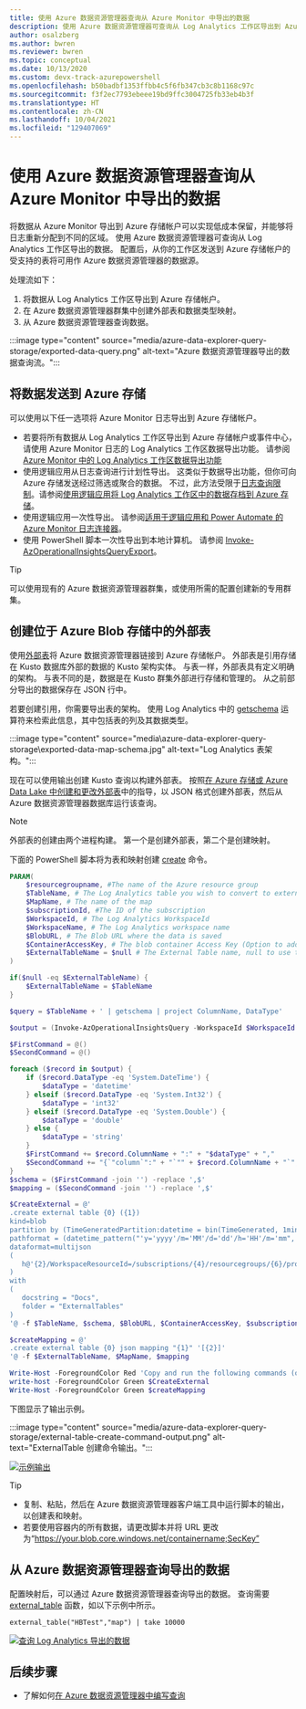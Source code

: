 ```yaml
---
title: 使用 Azure 数据资源管理器查询从 Azure Monitor 中导出的数据
description: 使用 Azure 数据资源管理器可查询从 Log Analytics 工作区导出到 Azure 存储帐户的数据。
author: osalzberg
ms.author: bwren
ms.reviewer: bwren
ms.topic: conceptual
ms.date: 10/13/2020
ms.custom: devx-track-azurepowershell
ms.openlocfilehash: b50badbf1353ffbb4c5f6fb347cb3c8b1168c97c
ms.sourcegitcommit: f3f2ec7793ebeee19bd9ffc3004725fb33eb4b3f
ms.translationtype: HT
ms.contentlocale: zh-CN
ms.lasthandoff: 10/04/2021
ms.locfileid: "129407069"
---
```

# <a name="query-exported-data-from-azure-monitor-using-azure-data-explorer"></a>使用 Azure 数据资源管理器查询从 Azure Monitor 中导出的数据
将数据从 Azure Monitor 导出到 Azure 存储帐户可以实现低成本保留，并能够将日志重新分配到不同的区域。 使用 Azure 数据资源管理器可查询从 Log Analytics 工作区导出的数据。 配置后，从你的工作区发送到 Azure 存储帐户的受支持的表将可用作 Azure 数据资源管理器的数据源。

处理流如下： 

1.  将数据从 Log Analytics 工作区导出到 Azure 存储帐户。
2.  在 Azure 数据资源管理器群集中创建外部表和数据类型映射。
3.  从 Azure 数据资源管理器查询数据。

:::image type="content" source="media/azure-data-explorer-query-storage/exported-data-query.png" alt-text="Azure 数据资源管理器导出的数据查询流。":::



## <a name="send-data-to-azure-storage"></a>将数据发送到 Azure 存储
可以使用以下任一选项将 Azure Monitor 日志导出到 Azure 存储帐户。

- 若要将所有数据从 Log Analytics 工作区导出到 Azure 存储帐户或事件中心，请使用 Azure Monitor 日志的 Log Analytics 工作区数据导出功能。 请参阅 [Azure Monitor 中的 Log Analytics 工作区数据导出功能](./logs-data-export.md)
- 使用逻辑应用从日志查询进行计划性导出。 这类似于数据导出功能，但你可向 Azure 存储发送经过筛选或聚合的数据。 不过，此方法受限于[日志查询限制](../service-limits.md#log-analytics-workspaces)。请参阅[使用逻辑应用将 Log Analytics 工作区中的数据存档到 Azure 存储](./logs-export-logic-app.md)。
- 使用逻辑应用一次性导出。 请参阅[适用于逻辑应用和 Power Automate 的 Azure Monitor 日志连接器](./logicapp-flow-connector.md)。
- 使用 PowerShell 脚本一次性导出到本地计算机。 请参阅 [Invoke-AzOperationalInsightsQueryExport](https://www.powershellgallery.com/packages/Invoke-AzOperationalInsightsQueryExport)。

> [!TIP]
> 可以使用现有的 Azure 数据资源管理器群集，或使用所需的配置创建新的专用群集。

## <a name="create-an-external-table-located-in-azure-blob-storage"></a>创建位于 Azure Blob 存储中的外部表
使用[外部表](/azure/data-explorer/kusto/query/schema-entities/externaltables)将 Azure 数据资源管理器链接到 Azure 存储帐户。 外部表是引用存储在 Kusto 数据库外部的数据的 Kusto 架构实体。 与表一样，外部表具有定义明确的架构。 与表不同的是，数据是在 Kusto 群集外部进行存储和管理的。 从之前部分导出的数据保存在 JSON 行中。

若要创建引用，你需要导出表的架构。 使用 Log Analytics 中的 [getschema](/azure/data-explorer/kusto/query/getschemaoperator) 运算符来检索此信息，其中包括表的列及其数据类型。

:::image type="content" source="media\azure-data-explorer-query-storage\exported-data-map-schema.jpg" alt-text="Log Analytics 表架构。":::

现在可以使用输出创建 Kusto 查询以构建外部表。
按照[在 Azure 存储或 Azure Data Lake 中创建和更改外部表](/azure/data-explorer/kusto/management/external-tables-azurestorage-azuredatalake)中的指导，以 JSON 格式创建外部表，然后从 Azure 数据资源管理器数据库运行该查询。

>[!NOTE]
>外部表的创建由两个进程构建。 第一个是创建外部表，第二个是创建映射。

下面的 PowerShell 脚本将为表和映射创建 [create](/azure/data-explorer/kusto/management/external-tables-azurestorage-azuredatalake#create-external-table-mapping) 命令。

```powershell
PARAM(
    $resourcegroupname, #The name of the Azure resource group
    $TableName, # The Log Analytics table you wish to convert to external table
    $MapName, # The name of the map
    $subscriptionId, #The ID of the subscription
    $WorkspaceId, # The Log Analytics WorkspaceId
    $WorkspaceName, # The Log Analytics workspace name
    $BlobURL, # The Blob URL where the data is saved
    $ContainerAccessKey, # The blob container Access Key (Option to add a SAS url)
    $ExternalTableName = $null # The External Table name, null to use the same name
)

if($null -eq $ExternalTableName) {
    $ExternalTableName = $TableName
}

$query = $TableName + ' | getschema | project ColumnName, DataType'

$output = (Invoke-AzOperationalInsightsQuery -WorkspaceId $WorkspaceId -Query $query).Results

$FirstCommand = @()
$SecondCommand = @()

foreach ($record in $output) {
    if ($record.DataType -eq 'System.DateTime') {
        $dataType = 'datetime'
    } elseif ($record.DataType -eq 'System.Int32') {
        $dataType = 'int32'
    } elseif ($record.DataType -eq 'System.Double') {
        $dataType = 'double'
    } else {
        $dataType = 'string'
    }
    $FirstCommand += $record.ColumnName + ":" + "$dataType" + ","
    $SecondCommand += "{`"column`":" + "`"" + $record.ColumnName + "`"," + "`"datatype`":`"$dataType`",`"path`":`"$." + $record.ColumnName + "`"},"
}
$schema = ($FirstCommand -join '') -replace ',$'
$mapping = ($SecondCommand -join '') -replace ',$'

$CreateExternal = @'
.create external table {0} ({1})
kind=blob
partition by (TimeGeneratedPartition:datetime = bin(TimeGenerated, 1min))
pathformat = (datetime_pattern("'y='yyyy'/m='MM'/d='dd'/h='HH'/m='mm", TimeGeneratedPartition))
dataformat=multijson
(
   h@'{2}/WorkspaceResourceId=/subscriptions/{4}/resourcegroups/{6}/providers/microsoft.operationalinsights/workspaces/{5};{3}'
)
with
(
   docstring = "Docs",
   folder = "ExternalTables"
)
'@ -f $TableName, $schema, $BlobURL, $ContainerAccessKey, $subscriptionId, $WorkspaceName.ToLower(), $resourcegroupname.ToLower(),$WorkspaceId

$createMapping = @'
.create external table {0} json mapping "{1}" '[{2}]'
'@ -f $ExternalTableName, $MapName, $mapping

Write-Host -ForegroundColor Red 'Copy and run the following commands (one by one), on your Azure Data Explorer cluster query window to create the external table and mappings:'
write-host -ForegroundColor Green $CreateExternal
Write-Host -ForegroundColor Green $createMapping
```

下图显示了输出示例。

:::image type="content" source="media/azure-data-explorer-query-storage/external-table-create-command-output.png" alt-text="ExternalTable 创建命令输出。":::

[![示例输出](media/azure-data-explorer-query-storage/external-table-create-command-output.png)](media/azure-data-explorer-query-storage/external-table-create-command-output.png#lightbox)

>[!TIP]
>* 复制、粘贴，然后在 Azure 数据资源管理器客户端工具中运行脚本的输出，以创建表和映射。
>* 若要使用容器内的所有数据，请更改脚本并将 URL 更改为“https://your.blob.core.windows.net/containername;SecKey”

## <a name="query-the-exported-data-from-azure-data-explorer"></a>从 Azure 数据资源管理器查询导出的数据 

配置映射后，可以通过 Azure 数据资源管理器查询导出的数据。 查询需要 [external_table](/azure/data-explorer/kusto/query/externaltablefunction) 函数，如以下示例中所示。

```kusto
external_table("HBTest","map") | take 10000
```

[![查询 Log Analytics 导出的数据](media/azure-data-explorer-query-storage/external-table-query.png)](media/azure-data-explorer-query-storage/external-table-query.png#lightbox)

## <a name="next-steps"></a>后续步骤

- 了解如何[在 Azure 数据资源管理器中编写查询](/azure/data-explorer/write-queries)
